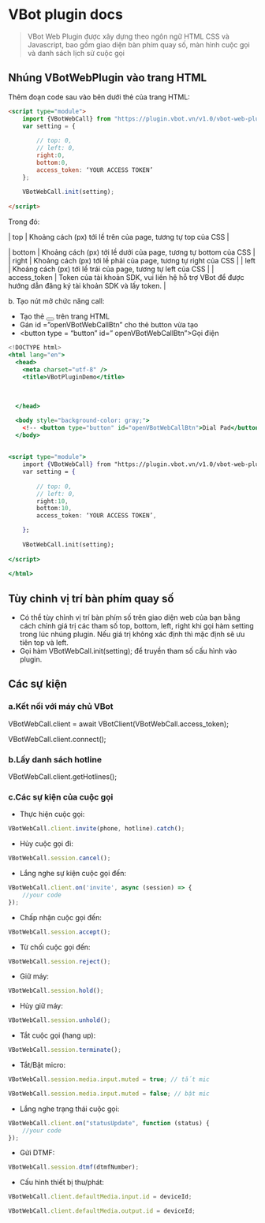 # VBot plugin docs

> VBot Web Plugin được xây dựng theo ngôn ngữ HTML CSS và Javascript, bao gồm giao diện bàn phím quay số, màn hình cuộc gọi và danh sách lịch sử cuộc gọi
> 

## Nhúng VBotWebPlugin vào trang HTML

Thêm đoạn code sau vào bên dưới thẻ **<body></body>** của trang HTML:

```html
<script type="module">
    import {VBotWebCall} from "https://plugin.vbot.vn/v1.0/vbot-web-plugin.js";
    var setting = {
        
        // top: 0,
        // left: 0,
        right:0,
        bottom:0,
        access_token: ‘YOUR ACCESS TOKEN’
    };
    
    VBotWebCall.init(setting);
  
</script>

```

Trong đó:

| top | Khoảng cách (px) tới lề trên của page, tương tự top của CSS |
<!-- | --- | --- | -->
| bottom | Khoảng cách (px) tới lề dưới của page, tương tự bottom của CSS |
| right | Khoảng cách (px) tới lề phải của page, tương tự right của CSS |
| left | Khoảng cách (px) tới lề trái của page, tương tự left của CSS |
| access_token | Token của tài khoản SDK, vui liên hệ hỗ trợ VBot để được hướng dẫn đăng ký tài khoản SDK và lấy token. |

b. Tạo nút mở chức năng call:

- Tạo thẻ <button type = ”button”></button> trên trang HTML
- Gán id =”openVBotWebCallBtn” cho thẻ button vừa tạo
- <button type = “button” id=” openVBotWebCallBtn”>Gọi điện</button>
```jsx
<!DOCTYPE html>
<html lang="en">
  <head>
    <meta charset="utf-8" />
    <title>VBotPluginDemo</title>
    
    
    
  </head>

  <body style="background-color: gray;">
    <!-- <button type="button" id="openVBotWebCallBtn">Dial Pad</button> -->
  </body>
  
 
<script type="module">
    import {VBotWebCall} from "https://plugin.vbot.vn/v1.0/vbot-web-plugin.js";
    var setting = {
        
        // top: 0,
        // left: 0,
        right:10,
        bottom:10,
        access_token: ‘YOUR ACCESS TOKEN’,

    };
   
    VBotWebCall.init(setting);
      
</script>
 
</html>

```
<!-- ![PluginExample.JPG](images/PluginExample.jpg) -->

## Tùy chỉnh vị trí bàn phím quay số

- Có thể tùy chỉnh vị trí bàn phím số trên giao diện web của bạn bằng cách chỉnh giá trị các tham số top, bottom, left, right khi gọi hàm setting trong lúc nhúng plugin. Nếu giá trị không xác định thì mặc định sẽ ưu tiên top và left.
- Gọi hàm VBotWebCall.init(setting); để truyền tham số cấu hình vào plugin.

## Các sự kiện

### a.Kết nối với máy chủ VBot

VBotWebCall.client = await VBotClient(VBotWebCall.access_token);

VBotWebCall.client.connect();

### b.Lấy danh sách hotline

VBotWebCall.client.getHotlines();

### c.Các sự kiện của cuộc gọi

- Thực hiện cuộc gọi:

```jsx
VBotWebCall.client.invite(phone, hotline).catch();
```

- Hủy cuộc gọi đi:

```jsx
VBotWebCall.session.cancel();
```

- Lắng nghe sự kiện cuộc gọi đến:

```jsx
VBotWebCall.client.on('invite', async (session) => {
	//your code
});
```

- Chấp nhận cuộc gọi đến:

```jsx
VBotWebCall.session.accept();
```

- Từ chối cuộc gọi đến:

```jsx
VBotWebCall.session.reject();
```

- Giữ máy:

```jsx
VBotWebCall.session.hold();
```

- Hủy giữ máy:

```jsx
VBotWebCall.session.unhold();
```

- Tắt cuộc gọi (hang up):

```jsx
VBotWebCall.session.terminate();
```

- Tắt/Bật micro:

```jsx
VBotWebCall.session.media.input.muted = true; // tắt mic

VBotWebCall.session.media.input.muted = false; // bật mic
```

- Lắng nghe trạng thái cuộc gọi:

```jsx
VBotWebCall.client.on("statusUpdate", function (status) {
	//your code
});
```

- Gửi DTMF:

```jsx
VBotWebCall.session.dtmf(dtmfNumber);
```

- Cấu hình thiết bị thu/phát:

```jsx
VBotWebCall.client.defaultMedia.input.id = deviceId;

VBotWebCall.client.defaultMedia.output.id = deviceId;
```